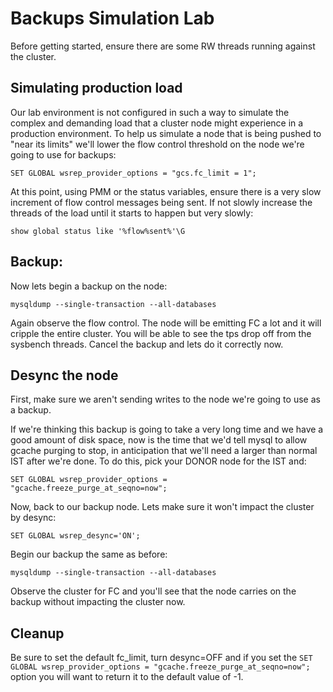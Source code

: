 # Backups Simulation Lab

Before getting started, ensure there are some RW threads running against the cluster. 



## Simulating production load 

Our lab environment is not configured in such a way to simulate the complex and demanding load that a cluster node might experience in a production environment.  To help us simulate a node that is being pushed to "near its limits" we'll lower the flow control threshold on the node we're going to use for backups: 

```
SET GLOBAL wsrep_provider_options = "gcs.fc_limit = 1";
```



At this point, using PMM or the status variables, ensure there is a very slow increment of flow control messages being sent.  If not slowly increase the threads of the load until it starts to happen but very slowly: 

```show global status like '%flow%sent%'\G```



## Backup: 

Now lets begin a backup on the node: 

```mysqldump --single-transaction --all-databases```



Again observe the flow control.  The node will be emitting FC a lot and it will cripple the entire cluster.  You will be able to see the tps drop off from the sysbench threads.  Cancel the backup and lets do it correctly now. 



## Desync the node

First, make sure we aren't sending writes to the node we're going to use as a backup.  

If we're thinking this backup is going to take a very long time and we have a good amount of disk space, now is the time that we'd tell mysql to allow gcache purging to stop, in anticipation that we'll need a larger than normal IST after we're done.  To do this, pick your DONOR node for the IST and: 

```SET GLOBAL wsrep_provider_options = "gcache.freeze_purge_at_seqno=now";```



Now, back to our backup node.  Lets make sure it won't impact the cluster by desync: 

```SET GLOBAL wsrep_desync='ON'; ```



Begin our backup the same as before: 

```mysqldump --single-transaction --all-databases```



Observe the cluster for FC and you'll see that the node carries on the backup without impacting the cluster now.



## Cleanup

Be sure to set the default fc_limit, turn desync=OFF and if you set the ```SET GLOBAL wsrep_provider_options = "gcache.freeze_purge_at_seqno=now";``` option you will want to return it to the default value of -1.

